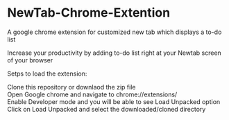# NewTab-Chrome-Extention
A google chrome extension for customized new tab which displays a to-do list

Increase your productivity by adding to-do list right at your Newtab screen of your browser

Setps to load the extension:

Clone this repository or downlaod the zip file  
Open Google chrome and navigate to chrome://extensions/  
Enable Developer mode and you will be able to see Load Unpacked option  
Click on Load Unpacked and select the downloaded/cloned directory  
